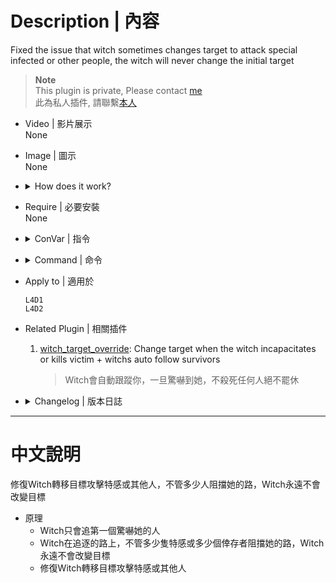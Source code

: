 # Description | 內容
Fixed the issue that witch sometimes changes target to attack special infected or other people, the witch will never change the initial target

> __Note__ <br/>
This plugin is private, Please contact [me](https://github.com/fbef0102/Game-Private_Plugin#私人插件列表-private-plugins-list)<br/>
此為私人插件, 請聯繫[本人](https://github.com/fbef0102/Game-Private_Plugin#私人插件列表-private-plugins-list)

* Video | 影片展示
<br/>None

* Image | 圖示
<br/>None

* <details><summary>How does it work?</summary>

  * Witch only chases the target who startles her at first.
  * Fixed the issue that witch sometimes changes target to attack special infected or other people.
</details>

* Require | 必要安裝
<br/>None

* <details><summary>ConVar | 指令</summary>

	* cfg/sourcemod/l4d_witch_chase_target_lock.cfg
		```php
		// 0=Plugin off, 1=Plugin on.
		l4d_witch_chase_target_lock_enable "1"
		```
</details>

* <details><summary>Command | 命令</summary>

	None
</details>

* Apply to | 適用於
	```
	L4D1
	L4D2
	```

* Related Plugin | 相關插件
	1. [witch_target_override](https://github.com/fbef0102/L4D1_2-Plugins/tree/master/witch_target_override): Change target when the witch incapacitates or kills victim + witchs auto follow survivors
    	> Witch會自動跟蹤你，一旦驚嚇到她，不殺死任何人絕不罷休

* <details><summary>Changelog | 版本日誌</summary>

	* v1.0 (2023-8-1)
		* Initial Release
</details>

- - - -
# 中文說明
修復Witch轉移目標攻擊特感或其他人，不管多少人阻擋她的路，Witch永遠不會改變目標

* 原理
	* Witch只會追第一個驚嚇她的人
	* Witch在追逐的路上，不管多少隻特感或多少個倖存者阻擋她的路，Witch永遠不會改變目標
	* 修復Witch轉移目標攻擊特感或其他人
